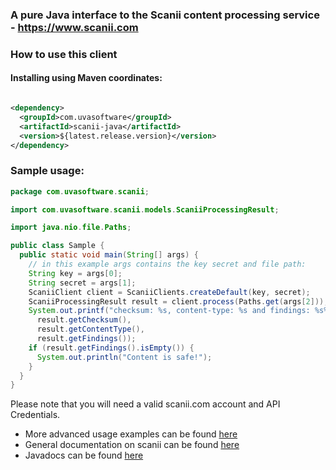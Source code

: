 ### A pure Java interface to the Scanii content processing service - https://www.scanii.com

### How to use this client

#### Installing using Maven coordinates:

```xml

<dependency>
  <groupId>com.uvasoftware</groupId>
  <artifactId>scanii-java</artifactId>
  <version>${latest.release.version}</version>
</dependency>
```

### Sample usage:

```java
package com.uvasoftware.scanii;

import com.uvasoftware.scanii.models.ScaniiProcessingResult;

import java.nio.file.Paths;

public class Sample {
  public static void main(String[] args) {
    // in this example args contains the key secret and file path:
    String key = args[0];
    String secret = args[1];
    ScaniiClient client = ScaniiClients.createDefault(key, secret);
    ScaniiProcessingResult result = client.process(Paths.get(args[2]));
    System.out.printf("checksum: %s, content-type: %s and findings: %s%n",
      result.getChecksum(),
      result.getContentType(),
      result.getFindings());
    if (result.getFindings().isEmpty()) {
      System.out.println("Content is safe!");
    }
  }
}
```

Please note that you will need a valid scanii.com account and API Credentials.

* More advanced usage examples can be
  found [here](https://github.com/uvasoftware/scanii-java/blob/master/src/test/java/com/uvasoftware/scanii/ScaniiClientTest.java)
* General documentation on scanii can be found [here](http://docs.scanii.com)
* Javadocs can be found [here](https://www.javadoc.io/doc/com.uvasoftware/scanii-java/latest/index.html)
